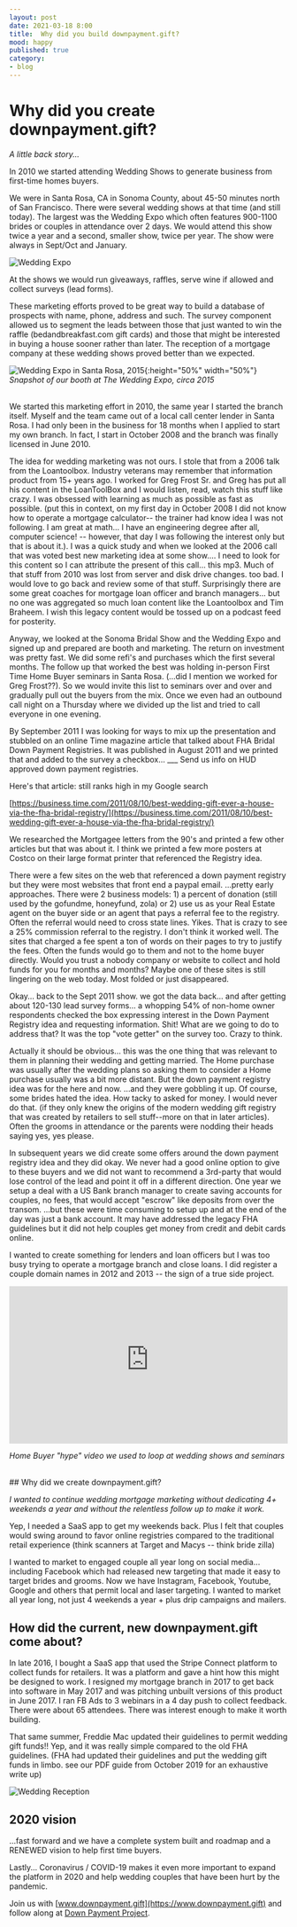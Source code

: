 ```yaml
---
layout: post
date: 2021-03-18 8:00
title:  Why did you build downpayment.gift?
mood: happy
published: true
category: 
- blog
---
```


# Why did you create downpayment.gift?

*A little back story...*

In 2010 we started attending Wedding Shows to generate business from first-time homes buyers.

We were in Santa Rosa, CA in Sonoma County, about 45-50 minutes north of San Francisco.  There were several wedding shows at that time (and still today).  The largest was the Wedding Expo which often features 900-1100 brides or couples in attendance over 2 days.  We would attend this show twice a year and a second, smaller show, twice per year.  The show were always in Sept/Oct and January.

![Wedding Expo](https://res.cloudinary.com/downpayment-gift/image/upload/v1598465377/sales-blog/Depositphotos_219163936_s-2019.jpg)

At the shows we would run giveaways, raffles, serve wine if allowed and collect surveys (lead forms).

These marketing efforts proved to be great way to build a database of prospects with name, phone, address and such.  The survey component allowed us to segment the leads between those that just wanted to win the raffle (bedandbreakfast.com gift cards) and those that might be interested in buying a house sooner rather than later.   The reception of a mortgage company at these wedding shows proved better than we expected.

![Wedding Expo in Santa Rosa, 2015](/assets/images/frost_wedding_show_crop.jpg){:height="50%" width="50%"}
<br/>
*Snapshot of our booth at The Wedding Expo, circa 2015*

<br/>
We started this marketing effort in 2010, the same year I started the branch itself.  Myself and the team came out of a local call center lender in Santa Rosa.  I had only been in the business for 18 months when I applied to start my own branch.   In fact, I start in October 2008 and the branch was finally licensed in June 2010.



The idea for wedding marketing was not ours.  I stole that from a 2006 talk from the Loantoolbox.  Industry veterans may remember that information product from 15+ years ago.  I worked for Greg Frost Sr.  and Greg has put all his content in the LoanToolBox and I would listen, read, watch this stuff like crazy.  I was obsessed with learning as much as possible as fast as possible.    (put this in context, on my first day in October 2008 I did not know how to operate a mortgage calculator-- the trainer had know idea I was not following.  I am great at math... I have an engineering degree after all, computer science! -- however, that day I was following the interest only but that is about it.).  I was a quick study and when we looked at the 2006 call that was voted best new marketing idea at some show.... I need to look for this content so I can attribute the present of this call... this mp3.  Much of that stuff from 2010 was lost from server and disk drive changes.  too bad.  I would love to go back and review some of that stuff.  Surprisingly there are some great coaches for mortgage loan officer and branch managers... but no one was aggregated so much loan content like the Loantoolbox and Tim Braheem.  I wish this legacy content would be tossed up on a podcast feed for posterity.

Anyway, we looked at the Sonoma Bridal Show and the Wedding Expo and signed up and prepared are booth and marketing.  The return on investment was pretty fast.  We did some refi's and purchases which the first several months.   The follow up that worked the best was holding in-person First Time Home Buyer seminars in Santa Rosa.  (...did I mention we worked for Greg Frost??).  So we would invite this list to seminars over and over and gradually pull out the buyers from the mix.  Once we even had an outbound call night on a Thursday where we divided up the list and tried to call everyone in one evening.



By September 2011 I was looking for ways to mix up the presentation and stubbled on an online Time magazine article that talked about FHA Bridal Down Payment Registries.  It was published in August 2011 and we printed that and added to the survey a checkbox... ___ Send us info on HUD approved down payment registries.

Here's that article:  still ranks high in my Google search 

  [https://business.time.com/2011/08/10/best-wedding-gift-ever-a-house-via-the-fha-bridal-registry/](https://business.time.com/2011/08/10/best-wedding-gift-ever-a-house-via-the-fha-bridal-registry/)
  

We researched the Mortgagee letters from the 90's and printed a few other articles but that was about it.   I think we printed a few more posters at Costco on their large format printer that referenced the Registry idea. 

 There were a few sites on the web that referenced a down payment registry but they were most websites that front end a paypal email.  ...pretty early approaches.   There were 2 business models:  1) a percent of donation (still used by the gofundme, honeyfund, zola)  or 2) use us as your Real Estate agent on the buyer side or an agent that pays a referral fee to the registry.  Often the referral would need to cross state lines.   Yikes.  That is crazy to see a 25% commission referral to the registry.  I don't think it worked well.  The sites that charged a fee spent a ton of words on their pages to try to justify the fees.  Often the funds would go to them and not to the home buyer directly.   Would you trust a nobody company or website to collect and hold funds for you for months and months?   Maybe one of these sites is still lingering on the web today.  Most folded or just disappeared.

Okay... back to the Sept 2011 show.    we got the data back... and after getting about 120-130 lead survey forms... a whopping 54% of non-home owner respondents checked the box expressing interest in the Down Payment Registry idea and requesting information.   Shit!  What are we going to do to address that?  It was the top "vote getter" on the survey too.  Crazy to think.  

Actually it should be obvious... this was the one thing that was relevant to them in planning their wedding and getting married.  The Home purchase was usually after the wedding plans so asking them to consider a Home purchase usually was a bit more distant.   But the down payment registry idea was for the here and now.  ...and they were gobbling it up.  Of course, some brides hated the idea.  How tacky to asked for money.  I would never do that.  (if they only knew the origins of the modern wedding gift registry that was created by retailers to sell stuff--more on that in later articles).  Often the grooms in attendance or the parents were nodding their heads saying yes, yes please.  

In subsequent years we did create some offers around the down payment registry idea and they did okay. We never had a good online option to give to these buyers and we did not want to recommend a 3rd-party that would lose control of the lead and point it off in a different direction.  One year we setup a deal with a US Bank branch manager to create saving accounts for couples, no fees, that would accept "escrow" like deposits from over the transom.  ...but these were time consuming to setup up and at the end of the day was just a bank account.  It may have addressed the legacy FHA guidelines but it did not help couples get money from credit and debit cards online.  

I wanted to create something for lenders and loan officers but I was too busy trying to operate a mortgage branch and close loans.  I did register a couple domain names in 2012 and 2013 -- the sign of a true side project.

<div style="position:relative; width:1px; min-width:100%; padding-bottom:56.25%"><iframe allow="autoplay" class="vooplayer" allowtransparency="true" style="width:1px; min-width:100%; height: 100%; position:absolute" allowfullscreen="true" src="https://downpaymentgift.cdn.spotlightr.com/publish/MjIwMjgz?fallback=true" frameborder="0" scrolling="no"> </iframe></div>

*Home Buyer "hype" video we used to loop at wedding shows and seminars*

<br/>
## Why did we create downpayment.gift?


*I wanted to continue wedding mortgage marketing without dedicating 4+ weekends a year and without the relentless follow up to make it work.*

Yep, I needed a SaaS app to get my weekends back.   Plus I felt that couples would swing around to favor online registries compared to the traditional retail experience (think scanners at Target and Macys -- think bride zilla)

I wanted to market to engaged couple all year long on social media... including Facebook which had released new targeting that made it easy to target brides and grooms.  Now we have Instagram, Facebook, Youtube, Google and others that permit local and laser targeting.  I wanted to market all year long, not just 4 weekends a year + plus drip campaigns and mailers.


## How did the current, new downpayment.gift come about?



In late 2016, I bought a SaaS app that used the Stripe Connect platform to collect funds for retailers.  It was a platform and gave a hint how this might be designed to work.  I resigned my mortgage branch in 2017 to get back into software in May 2017 and was pitching unbuilt versions of this product in June 2017.  I ran FB Ads to 3 webinars in a 4 day push to collect feedback.  There were about 65 attendees.  There was interest enough to make it worth building.

That same summer, Freddie Mac updated their guidelines to permit wedding gift funds!!  Yep, and it was really simple compared to the old FHA guidelines.   (FHA had updated their guidelines and put the wedding gift funds in limbo.  see our PDF guide from October 2019 for an exhaustive write up)

![Wedding Reception](https://res.cloudinary.com/downpayment-gift/image/upload/v1598465379/sales-blog/Depositphotos_68362823_s-2019.jpg)

## 2020 vision

  ...fast forward and we have a complete system built and roadmap and a RENEWED vision to help first time buyers.

Lastly...  Coronavirus / COVID-19 makes it even more important to expand the platform in 2020 and help wedding couples that have been hurt by the pandemic.

Join us with [www.downpayment.gift](https://www.downpayment.gift) and follow along at [Down Payment Project](https://downpaymentproject.com).
